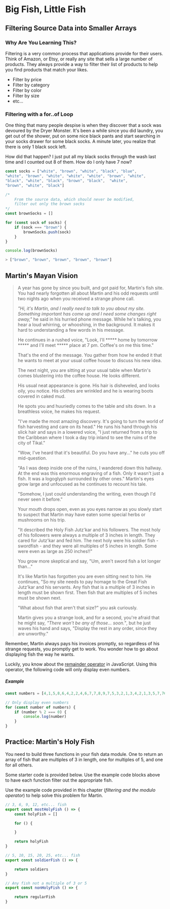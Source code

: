# Big Fish, Little Fish

## Filtering Source Data into Smaller Arrays

### Why Are You Learning This?

Filtering is a very common process that applications provide for their users. Think of Amazon, or Etsy, or really any site that sells a large number of products. They always provide a way to filter their list of products to help you find products that match your likes.

* Filter by price
* Filter by category
* Filter by color
* Filter by size
* etc...

### Filtering with a for..of Loop

One thing that many people despise is when they discover that a sock was devoured by the Dryer Monster. It's been a while since you did laundry, you get out of the shower, put on some nice black pants and start searching in your socks drawer for some black socks. A minute later, you realize that there is only 1 black sock left.

How did that happen? I just put all my black socks through the wash last time and I counted out 8 of them. How do I only have 7 now?

```js
const socks = ["white", "brown", "white", "black", "blue",
"white", "brown", "white", "white", "white", "brown", "white",
"black", "white", "black", "brown", "black",  "white",
"brown", "white", "black"]

/*
    From the source data, which should never be modified,
    filter out only the brown socks
*/
const brownSocks = []

for (const sock of socks) {
    if (sock === "brown") {
        brownSocks.push(sock)
    }
}

console.log(brownSocks)

> ["brown", "brown", "brown", "brown", "brown"]
```

## Martin's Mayan Vision

> A year has gone by since you built, and got paid for, Martin's fish site. You had nearly forgotten all about Martin and his odd requests until two nights ago when you received a strange phone call.
>
> _"Hi, it's Martin, and I really need to talk to you about my site. Something important has come up and I need some changes right away,"_ he said in his hurried phone message. While he's talking, you hear a loud whirring, or whooshing, in the background. It makes it hard to understanding a few words in his message.
>
> He continues in a rushed voice, "Look, I'll ***** home by tomorrow ***** and I'll meet ***** place at 7 pm. Coffee's on me this time."
>
> That's the end of the message. You gather from how he ended it that he wants to meet at your usual coffee house to discuss his new idea.
>
> The next night, you are sitting at your usual table when Martin's comes blustering into the coffee house. He looks different.
>
> His usual neat appearance is gone. His hair is disheveled, and looks oily, you notice. His clothes are wrinkled and he is wearing boots covered in caked mud.
>
> He spots you and huuriedly comes to the table and sits down. In a breathless voice, he makes his request.
>
> "I've made the most amazing discovery. It's going to turn the world of fish harvesting and care on its head." He runs his hand through his slick hair and says in a lowered voice, "I just returned from a trip to the Caribbean where I took a day trip inland to see the ruins of the city of Tikal."
>
> "Wow, I've heard that it's beautiful. Do you have any..." he cuts you off mid-question.
>
> "As I was deep inside one of the ruins, I wandered down this hallway. At the end was this enormous engraving of a fish. Only it wasn't just a fish. It was a logoglyph surrounded by other ones." Martin's eyes grow large and unfocused as he continues to recount his tale.
>
> "Somehow, I just could understanding the writing, even though I'd never seen it before."
>
> Your mouth drops open, even as you eyes narrow as you slowly start to suspect that Martin may have eaten some special herbs or mushrooms on his trip.
>
> "It described the Holy Fish Jutz'kar and his followers. The most holy of his followers were always a multiple of 3 inches in length. They cared for Jutz'kar and fed him. The next holy were his soldier fish - swordfish - and they were all multiples of 5 inches in length. Some were even as large as 250 inches!!"
>
> You grow more skeptical and say, "Um, aren't sword fish a lot longer than..."
>
> It's like Martin has forgotten you are even sitting next to him. He continues, "So my site needs to pay homage to the Great Fish Jutz'kar and his servants. Any fish that is a multiple of 3 inches in length must be shown first. Then fish that are multiples of 5 inches must be shown next.
>
> "What about fish that aren't that size?" you ask curiously.
>
> Martin gives you a strange look, and for a second, you're afraid that he might say, _"There won't be any of those... soon."_, but he just waves his hand and says, "Display the rest in any order, since they are unworthy."

Remember, Martin always pays his invoices promptly, so regardless of his strange requests, you promptly get to work. You wonder how to go about displaying fish the way he wants.

Luckily, you know about the [remainder operator](https://developer.mozilla.org/en-US/docs/Web/JavaScript/Reference/Operators/Arithmetic_Operators#Remainder) in JavaScript. Using this operator, the following code will only display even numbers.

##### Example

```js
const numbers = [4,1,5,8,6,4,2,2,4,6,7,7,8,9,7,5,3,2,1,3,4,2,1,3,5,7,76,5,9,4,23,5,3,2,6,8,98,65,3,1,3,4]

// Only display even numbers
for (const number of numbers) {
    if (number % 2 === 0) {
        console.log(number)
    }
}
```

## Practice: Martin's Holy Fish

You need to build three functions in your fish data module. One to return an array of fish that are multiples of 3 in length, one for multiples of 5, and one for all others.

Some starter code is provided below. Use the example code blocks above to have each function filter out the appropriate fish.

Use the example code provided in this chapter (_filtering and the modulo operator_) to help solve this problem for Martin.

```js
// 3, 6, 9, 12, etc... fish
export const mostHolyFish () => {
    const holyFish = []

    for () {

    }

    return holyFish
}

// 5, 10, 15, 20, 25, etc... fish
export const soldierFish () => {

    return soldiers
}

// Any fish not a multiple of 3 or 5
export const nonHolyFish () => {

    return regularFish
}
```

